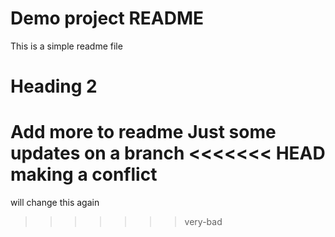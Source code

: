 # Demo project README 

This is a simple readme file

# Heading 2

Add more to readme
Just some updates on a branch
<<<<<<< HEAD
making a conflict
=======
will change this again
>>>>>>> very-bad

